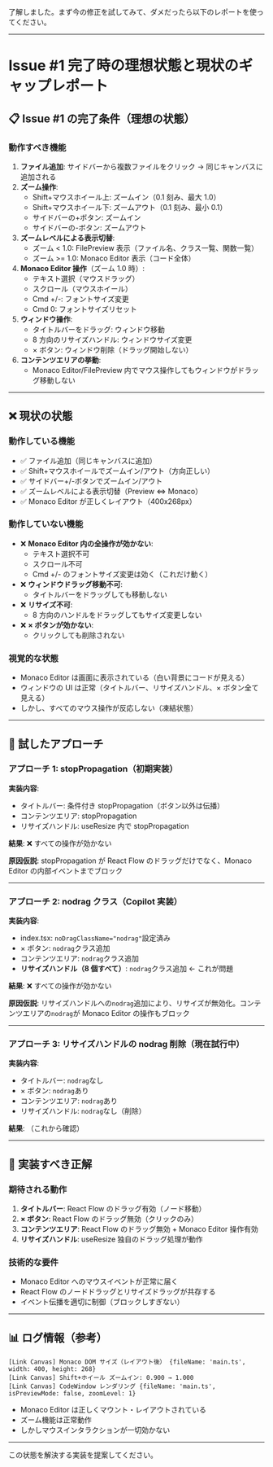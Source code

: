 了解しました。まず今の修正を試してみて、ダメだったら以下のレポートを使ってください。

---

# Issue #1 完了時の理想状態と現状のギャップレポート

## 📋 Issue #1 の完了条件（理想の状態）

### 動作すべき機能

1. **ファイル追加**: サイドバーから複数ファイルをクリック → 同じキャンバスに追加される
2. **ズーム操作**:
   - Shift+マウスホイール上: ズームイン（0.1 刻み、最大 1.0）
   - Shift+マウスホイール下: ズームアウト（0.1 刻み、最小 0.1）
   - サイドバーの+ボタン: ズームイン
   - サイドバーの-ボタン: ズームアウト
3. **ズームレベルによる表示切替**:
   - ズーム < 1.0: FilePreview 表示（ファイル名、クラス一覧、関数一覧）
   - ズーム >= 1.0: Monaco Editor 表示（コード全体）
4. **Monaco Editor 操作**（ズーム 1.0 時）:
   - テキスト選択（マウスドラッグ）
   - スクロール（マウスホイール）
   - Cmd +/-: フォントサイズ変更
   - Cmd 0: フォントサイズリセット
5. **ウィンドウ操作**:
   - タイトルバーをドラッグ: ウィンドウ移動
   - 8 方向のリサイズハンドル: ウィンドウサイズ変更
   - × ボタン: ウィンドウ削除（ドラッグ開始しない）
6. **コンテンツエリアの挙動**:
   - Monaco Editor/FilePreview 内でマウス操作してもウィンドウがドラッグ移動しない

---

## ❌ 現状の状態

### 動作している機能

- ✅ ファイル追加（同じキャンバスに追加）
- ✅ Shift+マウスホイールでズームイン/アウト（方向正しい）
- ✅ サイドバー+/-ボタンでズームイン/アウト
- ✅ ズームレベルによる表示切替（Preview ⇔ Monaco）
- ✅ Monaco Editor が正しくレイアウト（400x268px）

### 動作していない機能

- ❌ **Monaco Editor 内の全操作が効かない**:
  - テキスト選択不可
  - スクロール不可
  - Cmd +/- のフォントサイズ変更は効く（これだけ動く）
- ❌ **ウィンドウドラッグ移動不可**:
  - タイトルバーをドラッグしても移動しない
- ❌ **リサイズ不可**:
  - 8 方向のハンドルをドラッグしてもサイズ変更しない
- ❌ **× ボタンが効かない**:
  - クリックしても削除されない

### 視覚的な状態

- Monaco Editor は画面に表示されている（白い背景にコードが見える）
- ウィンドウの UI は正常（タイトルバー、リサイズハンドル、× ボタン全て見える）
- しかし、すべてのマウス操作が反応しない（凍結状態）

---

## 🔧 試したアプローチ

### アプローチ 1: stopPropagation（初期実装）

**実装内容**:

- タイトルバー: 条件付き stopPropagation（ボタン以外は伝播）
- コンテンツエリア: stopPropagation
- リサイズハンドル: useResize 内で stopPropagation

**結果**: ❌ すべての操作が効かない

**原因仮説**: stopPropagation が React Flow のドラッグだけでなく、Monaco Editor の内部イベントまでブロック

---

### アプローチ 2: nodrag クラス（Copilot 実装）

**実装内容**:

- index.tsx: `noDragClassName="nodrag"`設定済み
- × ボタン: `nodrag`クラス追加
- コンテンツエリア: `nodrag`クラス追加
- **リサイズハンドル（8 個すべて）**: `nodrag`クラス追加 ← これが問題

**結果**: ❌ すべての操作が効かない

**原因仮説**: リサイズハンドルへの`nodrag`追加により、リサイズが無効化。コンテンツエリアの`nodrag`が Monaco Editor の操作もブロック

---

### アプローチ 3: リサイズハンドルの nodrag 削除（現在試行中）

**実装内容**:

- タイトルバー: `nodrag`なし
- × ボタン: `nodrag`あり
- コンテンツエリア: `nodrag`あり
- リサイズハンドル: `nodrag`なし（削除）

**結果**: （これから確認）

---

## 🎯 実装すべき正解

### 期待される動作

1. **タイトルバー**: React Flow のドラッグ有効（ノード移動）
2. **× ボタン**: React Flow のドラッグ無効（クリックのみ）
3. **コンテンツエリア**: React Flow のドラッグ無効 + Monaco Editor 操作有効
4. **リサイズハンドル**: useResize 独自のドラッグ処理が動作

### 技術的な要件

- Monaco Editor へのマウスイベントが正常に届く
- React Flow のノードドラッグとリサイズドラッグが共存する
- イベント伝播を適切に制御（ブロックしすぎない）

---

## 📊 ログ情報（参考）

```
[Link Canvas] Monaco DOM サイズ（レイアウト後） {fileName: 'main.ts', width: 400, height: 268}
[Link Canvas] Shift+ホイール ズームイン: 0.900 → 1.000
[Link Canvas] CodeWindow レンダリング {fileName: 'main.ts', isPreviewMode: false, zoomLevel: 1}
```

- Monaco Editor は正しくマウント・レイアウトされている
- ズーム機能は正常動作
- しかしマウスインタラクションが一切効かない

---

この状態を解決する実装を提案してください。
